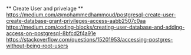 ** Create User and privelage **   
https://medium.com/@mohammedhammoud/postgresql-create-user-create-database-grant-privileges-access-aabb2507c0aa
https://medium.com/coding-blocks/creating-user-database-and-adding-access-on-postgresql-8bfcd2f4a91e   
https://stackoverflow.com/questions/15201953/accessing-postgres-without-being-root-users  
